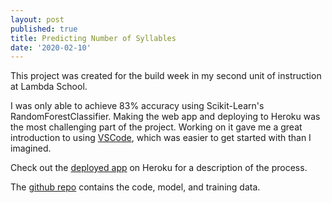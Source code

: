 ```yaml
---
layout: post
published: true
title: Predicting Number of Syllables
date: '2020-02-10'
---
```

This project was created for the build week in my second unit of instruction at Lambda School.

I was only able to achieve 83% accuracy using Scikit-Learn's RandomForestClassifier. Making the web app and deploying to Heroku was the most challenging part of the project. Working on it gave me a great introduction to using [VSCode](https://code.visualstudio.com/), which was easier to get started with than I imagined.

Check out the [deployed app](https://syllables.herokuapp.com/) on Heroku for a description of the process.

The [github repo](https://github.com/jcs-lambda/unit2-syllables) contains the code, model, and training data.